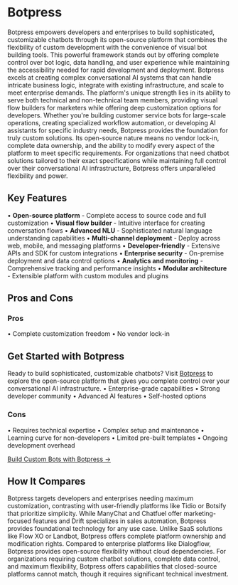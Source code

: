 # Botpress

Botpress empowers developers and enterprises to build sophisticated, customizable chatbots through its open-source platform that combines the flexibility of custom development with the convenience of visual bot building tools. This powerful framework stands out by offering complete control over bot logic, data handling, and user experience while maintaining the accessibility needed for rapid development and deployment. Botpress excels at creating complex conversational AI systems that can handle intricate business logic, integrate with existing infrastructure, and scale to meet enterprise demands. The platform's unique strength lies in its ability to serve both technical and non-technical team members, providing visual flow builders for marketers while offering deep customization options for developers. Whether you're building customer service bots for large-scale operations, creating specialized workflow automation, or developing AI assistants for specific industry needs, Botpress provides the foundation for truly custom solutions. Its open-source nature means no vendor lock-in, complete data ownership, and the ability to modify every aspect of the platform to meet specific requirements. For organizations that need chatbot solutions tailored to their exact specifications while maintaining full control over their conversational AI infrastructure, Botpress offers unparalleled flexibility and power.

## Key Features

• **Open-source platform** - Complete access to source code and full customization
• **Visual flow builder** - Intuitive interface for creating conversation flows
• **Advanced NLU** - Sophisticated natural language understanding capabilities
• **Multi-channel deployment** - Deploy across web, mobile, and messaging platforms
• **Developer-friendly** - Extensive APIs and SDK for custom integrations
• **Enterprise security** - On-premise deployment and data control options
• **Analytics and monitoring** - Comprehensive tracking and performance insights
• **Modular architecture** - Extensible platform with custom modules and plugins

## Pros and Cons

### Pros
• Complete customization freedom
• No vendor lock-in

## Get Started with Botpress

Ready to build sophisticated, customizable chatbots? Visit [Botpress](https://botpress.com) to explore the open-source platform that gives you complete control over your conversational AI infrastructure.
• Enterprise-grade capabilities
• Strong developer community
• Advanced AI features
• Self-hosted options

### Cons
• Requires technical expertise
• Complex setup and maintenance
• Learning curve for non-developers
• Limited pre-built templates
• Ongoing development overhead

[Build Custom Bots with Botpress →](https://botpress.com)

## How It Compares

Botpress targets developers and enterprises needing maximum customization, contrasting with user-friendly platforms like Tidio or Botsify that prioritize simplicity. While ManyChat and Chatfuel offer marketing-focused features and Drift specializes in sales automation, Botpress provides foundational technology for any use case. Unlike SaaS solutions like Flow XO or Landbot, Botpress offers complete platform ownership and modification rights. Compared to enterprise platforms like Dialogflow, Botpress provides open-source flexibility without cloud dependencies. For organizations requiring custom chatbot solutions, complete data control, and maximum flexibility, Botpress offers capabilities that closed-source platforms cannot match, though it requires significant technical investment.